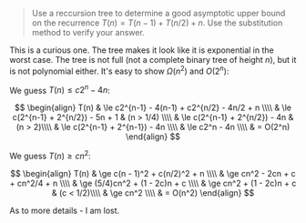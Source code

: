 > Use a reccursion tree to determine a good asymptotic upper bound on the
> recurrence $T(n) = T(n-1) + T(n/2) + n$. Use the substitution method to
> verify your answer.

This is a curious one. The tree makes it look like it is exponential in the
worst case. The tree is not full (not a complete binary tree of height $n$), but
it is not polynomial either. It's easy to show $\Omega(n^2)$ and $O(2^n)$:

We guess $T(n) \le c2^n - 4n$:

$$ \begin{align}
   T(n) & \le c2^{n-1} - 4(n-1) + c2^{n/2} - 4n/2 + n \\\\
        & \le c(2^{n-1} + 2^{n/2}) - 5n + 1 & (n > 1/4) \\\\
        & \le c(2^{n-1} + 2^{n/2}) - 4n & (n > 2)\\\\
        & \le c(2^{n-1} + 2^{n-1}) - 4n \\\\
        & \le c2^n - 4n \\\\
        & = O(2^n)
   \end{align} $$

We guess $T(n) \ge cn^2$:

$$ \begin{align}
   T(n) & \ge c(n - 1)^2 + c(n/2)^2 + n \\\\
        & \ge cn^2 - 2cn + c + cn^2/4 + n \\\\
        & \ge (5/4)cn^2 + (1 - 2c)n + c \\\\
        & \ge cn^2 + (1 - 2c)n + c & (c < 1/2)\\\\
        & \ge cn^2 \\\\
        & = O(n^2)
   \end{align} $$

As to more details - I am lost.
